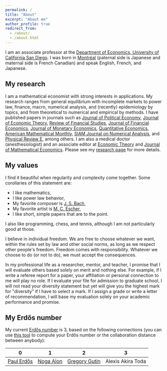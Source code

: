 ```yaml
---
permalink: /
title: "About"
excerpt: "About me"
author_profile: true
redirect_from: 
  - /about/
  - /about.html
---
```


I am an associate professor at the [Department of Economics, University of California San Diego](http://economics.ucsd.edu/). I was born in [Montréal](https://en.wikipedia.org/wiki/Montreal) (paternal side is Japanese and maternal side is French Canadian) and speak English, French, and Japanese.

## My research
I am a mathematical economist with strong interests in applications. My research ranges from general equilibrium with incomplete markets to power law, finance, macro, numerical analysis, and (recently) epidemiology by topics, and from theoretical to numerical and empirical by methods. I have published papers in journals such as [Journal of Political Economy](https://www.journals.uchicago.edu/toc/jpe/current), [Journal of Economic Theory](https://www.journals.elsevier.com/journal-of-economic-theory), [Review of Financial Studies](https://academic.oup.com/rfs), [Journal of Financial Economics](https://www.journals.elsevier.com/journal-of-financial-economics), [Journal of Monetary Economics](https://www.journals.elsevier.com/journal-of-monetary-economics), [Quantitative Economics](http://qeconomics.org/ojs/index.php/qe), [American Mathematical Monthly](https://www.maa.org/press/periodicals/american-mathematical-monthly), [SIAM Journal on Numerical Analysis](https://www.siam.org/publications/journals/siam-journal-on-numerical-analysis-sinum), and [Physical Review E](https://journals.aps.org/pre/), among others. I am also a medical doctor (anesthesiologist) and an associate editor at [Economic Theory](https://www.springer.com/journal/199) and [Journal of Mathematical Economics](https://www.journals.elsevier.com/journal-of-mathematical-economics). Please see my [research page](/research/) for more details.

## My values
I find it beautiful when regularity and complexity come together. Some corollaries of this statement are:

- I like mathematics,
- I like power law behavior,
- My favorite composer is [J. S. Bach](https://en.wikipedia.org/wiki/Johann_Sebastian_Bach),
- My favorite artist is [M. C. Escher](https://mcescher.com/),
- I like short, simple papers that are to the point.

I also like programming, chess, and tennis, although I am not particularly good at those.

I believe in individual freedom. We are free to choose whatever we want, within the rules set by law and other social norms, as long as we respect other people's freedom. Freedom comes with responsibility. Whatever we choose to do (or not to do), we must accept the consequences.

In my professional life as a researcher, mentor, and teacher, I promise that I will evaluate others based solely on merit and nothing else. For example, if I write a referee report for a paper, your affiliation or personal connection to me will play no role. If I evaluate your file for admission to graduate school, I will not read your diversity statement but yet will give you the highest mark for "diversity" if I have to select a mark. If I assign a grade or write a letter of recommendation, I will base my evaluation solely on your academic performance and promise.

## My Erdős number
My current [Erdős number](http://en.wikipedia.org/wiki/Erd%C5%91s_number) is 3, based on the following connections (you can use [this tool](https://mathscinet.ams.org/mathscinet/freeTools.html) to compute your Erdős number or the collaboration distance between anybody):

| 0 | 1 | 2| 3 |
| :---: | :---: | :---: | :---: |
| [Paul Erdős][Erdos] | [Noga Alon](https://en.wikipedia.org/wiki/Noga_Alon) | [Gregory Gutin](https://en.wikipedia.org/wiki/Gregory_Gutin) | Alexis Akira Toda |

[Erdos]: http://en.wikipedia.org/wiki/Paul_Erd%C5%91s

